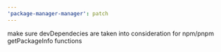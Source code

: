 ```yaml
---
'package-manager-manager': patch
---
```


make sure devDependecies are taken into consideration for npm/pnpm getPackageInfo functions
